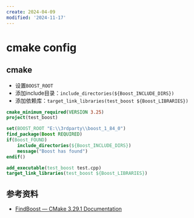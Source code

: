 ```yaml
---
create: 2024-04-09
modified: '2024-11-17'
---
```


# cmake config

## cmake

* 设置`BOOST_ROOT`
* 添加include目录：`include_directories(${Boost_INCLUDE_DIRS})`
* 添加依赖库：`target_link_libraries(test_boost ${Boost_LIBRARIES})`

```cmake
cmake_minimum_required(VERSION 3.25)
project(test_boost)

set(BOOST_ROOT "E:\\3rdparty\\boost_1_84_0")
find_package(Boost REQUIRED)
if(Boost_FOUND)
    include_directories(${Boost_INCLUDE_DIRS})
    message("Boost has found")
endif()

add_executable(test_boost test.cpp)
target_link_libraries(test_boost ${Boost_LIBRARIES})
```

## 参考资料

* [FindBoost — CMake 3.29.1 Documentation](https://cmake.org/cmake/help/latest/module/FindBoost.html#boost-cmake)